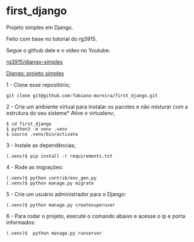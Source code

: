 # first_django

Projeto simples em Django.

Feito com base no tutorial do rg3915.

Segue o github dele e o video no Youtube:

[rg3915/django-simples](https://github.com/rg3915/django-simples)

[Django: projeto simples ](https://www.youtube.com/watch?v=DEhzECzf7_g&t=305s)

1 - Clone esse repositório;

```
git clone git@github.com:fabiano-moreira/first_django.git

```

2 - Crie um ambiente virtual para instalar os pacotes e não misturar com a estrutura do seu sistema* Ative o virtualenv;

```
$ cd first_django
$ python3 -m venv .venv
$ source .venv/bin/activate
```

3 -  Instale as dependências;

```
(.venv)$ pip install -r requirements.txt

```

4 - Rode as migrações:

```
(.venv)$ python contrib/env_gen.py
(.venv)$ python manage.py migrate

```
5 - Crie um usuário administrador para o Django:

```
(.venv)$ python manage.py createsuperuser
```

6 - Para rodar o projeto, execute o comando abaixo e acesse o ip e porta informados:

```
(.venv)$  python manage.py runserver
```
